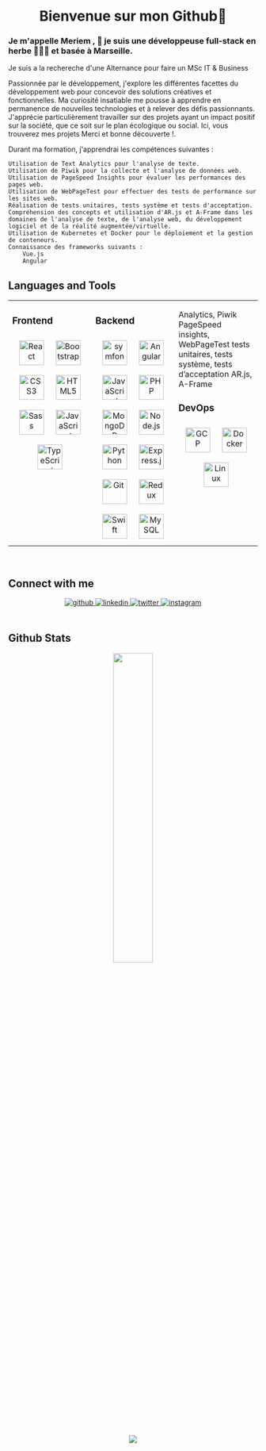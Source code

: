 <h1 align="center">Bienvenue sur mon Github👋</h1>


### <div> Je m'appelle Meriem , 👾 je suis une développeuse full-stack en herbe 👨‍💻🚀 et basée à Marseille. 
Je suis a la rechereche d'une Alternance pour faire un MSc IT & Business </div>  

<div>
 Passionnée par le développement, j'explore les différentes facettes du développement web pour concevoir des solutions créatives et fonctionnelles. 
 Ma curiosité insatiable me pousse à apprendre en permanence de nouvelles technologies et à relever des défis passionnants. 
 J'apprécie particulièrement travailler sur des projets ayant un impact positif sur la société, que ce soit sur le plan écologique ou social.
 Ici, vous trouverez mes projets
 Merci et bonne découverte !.
</div>


Durant ma formation, j'apprendrai les compétences suivantes :

    Utilisation de Text Analytics pour l'analyse de texte.
    Utilisation de Piwik pour la collecte et l'analyse de données web.
    Utilisation de PageSpeed Insights pour évaluer les performances des pages web.
    Utilisation de WebPageTest pour effectuer des tests de performance sur les sites web.
    Réalisation de tests unitaires, tests système et tests d'acceptation.
    Compréhension des concepts et utilisation d'AR.js et A-Frame dans les domaines de l'analyse de texte, de l'analyse web, du développement logiciel et de la réalité augmentée/virtuelle.
    Utilisation de Kubernetes et Docker pour le déploiement et la gestion de conteneurs.
    Connaissance des frameworks suivants :
        Vue.js
        Angular


## Languages and Tools 
<table><tr><td valign="top" width="33%">


### Frontend  
<div align="center">  
 <img style="margin: 10px" src="https://profilinator.rishav.dev/skills-assets/react-original-wordmark.svg" alt="React" height="50" />  
 <img style="margin: 10px" src="https://profilinator.rishav.dev/skills-assets/bootstrap-plain.svg" alt="Bootstrap" height="50" />  
 <img style="margin: 10px" src="https://profilinator.rishav.dev/skills-assets/css3-original-wordmark.svg" alt="CSS3" height="50" />  
 <img style="margin: 10px" src="https://profilinator.rishav.dev/skills-assets/html5-original-wordmark.svg" alt="HTML5" height="50" />   
 <img style="margin: 10px" src="https://profilinator.rishav.dev/skills-assets/sass-original.svg" alt="Sass" height="50" />  
 <img style="margin: 10px" src="https://profilinator.rishav.dev/skills-assets/javascript-original.svg" alt="JavaScript" height="50" />  
 <img style="margin: 10px" src="https://profilinator.rishav.dev/skills-assets/typescript-original.svg" alt="TypeScript" height="50" />  
</div>

</td><td valign="top" width="33%">

### Backend  
<div align="center"> 
  <img style="margin: 10px" src="https://profilinator.rishav.dev/skills-assets/symfony-original-symfony.svg" alt="symfony" height="50" />  
  <img style="margin: 10px" src="https://profilinator.rishav.dev/skills-assets/angularjs-original.svg" alt="Angular" height="50" /> 
  <img style="margin: 10px" src="https://profilinator.rishav.dev/skills-assets/javascript-original.svg" alt="JavaScript" height="50" />   
  <img style="margin: 10px" src="https://profilinator.rishav.dev/skills-assets/php-original.svg" alt="PHP" height="50" />  
  <img style="margin: 10px" src="https://profilinator.rishav.dev/skills-assets/mongodb-original-wordmark.svg" alt="MongoDB" height="50" />  
  <img style="margin: 10px" src="https://profilinator.rishav.dev/skills-assets/nodejs-original-wordmark.svg" alt="Node.js" height="50" />  
  <img style="margin: 10px" src="https://profilinator.rishav.dev/skills-assets/python-original.svg" alt="Python" height="50" />  
  <img style="margin: 10px" src="https://profilinator.rishav.dev/skills-assets/express-original-wordmark.svg" alt="Express.js" height="50" />  
  <img style="margin: 10px" src="https://profilinator.rishav.dev/skills-assets/git-scm-icon.svg" alt="Git" height="50" />  
  <img style="margin: 10px" src="https://profilinator.rishav.dev/skills-assets/redux-original.svg" alt="Redux" height="50" />  
  <img style="margin: 10px" src="https://profilinator.rishav.dev/skills-assets/swift-original-wordmark.svg" alt="Swift" height="50" />  
  <img style="margin: 10px" src="https://profilinator.rishav.dev/skills-assets/mysql-original-wordmark.svg" alt="MySQL" height="50" />    
</div>

</td><td valign="top" width="33%">
 
Analytics, Piwik
PageSpeed insights, WebPageTest
tests unitaires, tests système, tests d’acceptation
AR.js, A-Frame


### DevOps  
<div align="center">  
 <img style="margin: 10px" src="https://profilinator.rishav.dev/skills-assets/google_cloud-icon.svg" alt="GCP" height="50" />  
 <img style="margin: 10px" src="https://profilinator.rishav.dev/skills-assets/docker-original-wordmark.svg" alt="Docker" height="50" />  
 <img style="margin: 10px" src="https://profilinator.rishav.dev/skills-assets/linux-original.svg" alt="Linux" height="50" />   
</div>

</td></tr></table>  

<br/>  


## Connect with me  
<div align="center">
<a href="https://github.com/meriem-barka/meriem-barka" target="_blank">
<img src=https://img.shields.io/badge/github-%2324292e.svg?&style=for-the-badge&logo=github&logoColor=white alt=github style="margin-bottom: 5px;" />
</a>
<a href="https://www.linkedin.com/in/samir-mokaddem/" target="_blank">
<img src=https://img.shields.io/badge/linkedin-%231E77B5.svg?&style=for-the-badge&logo=linkedin&logoColor=white alt=linkedin style="margin-bottom: 5px;" />
</a>
<a href="https://twitter.com/s_mkds" target="_blank">
<img src=https://img.shields.io/badge/twitter-%2300acee.svg?&style=for-the-badge&logo=twitter&logoColor=white alt=twitter style="margin-bottom: 5px;" />
</a>
<a href="https://www.instagram.com/s.mkds/" target="_blank">
<img src=https://img.shields.io/badge/instagram-%23000000.svg?&style=for-the-badge&logo=instagram&logoColor=white alt=instagram style="margin-bottom: 5px;" />
</a>  
</div>  
  

<br/>  


  

## Github Stats  
<div align="center"><img src="https://github-readme-stats.vercel.app/api/top-langs/?username=S-mkds&hide_border=true&layout=compact" align="center" style="width: 40%" /></div>  

<br/>  

<div align="center">
<img src="https://komarev.com/ghpvc/?username=meriem-barka&&style=flat-square" align="center" />
</div>  
